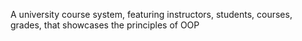 A university course system, featuring instructors, students, courses, grades, that showcases the principles of OOP

